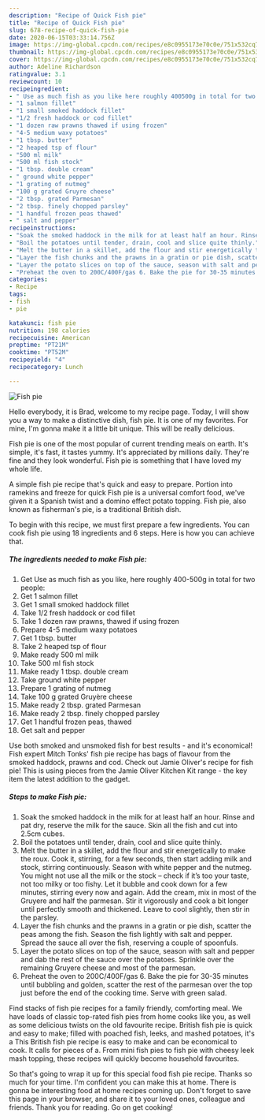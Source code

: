 ```yaml
---
description: "Recipe of Quick Fish pie"
title: "Recipe of Quick Fish pie"
slug: 678-recipe-of-quick-fish-pie
date: 2020-06-15T03:33:14.756Z
image: https://img-global.cpcdn.com/recipes/e8c0955173e70c0e/751x532cq70/fish-pie-recipe-main-photo.jpg
thumbnail: https://img-global.cpcdn.com/recipes/e8c0955173e70c0e/751x532cq70/fish-pie-recipe-main-photo.jpg
cover: https://img-global.cpcdn.com/recipes/e8c0955173e70c0e/751x532cq70/fish-pie-recipe-main-photo.jpg
author: Adeline Richardson
ratingvalue: 3.1
reviewcount: 10
recipeingredient:
- " Use as much fish as you like here roughly 400500g in total for two people"
- "1 salmon fillet"
- "1 small smoked haddock fillet"
- "1/2 fresh haddock or cod fillet"
- "1 dozen raw prawns thawed if using frozen"
- "4-5 medium waxy potatoes"
- "1 tbsp. butter"
- "2 heaped tsp of flour"
- "500 ml milk"
- "500 ml fish stock"
- "1 tbsp. double cream"
- " ground white pepper"
- "1 grating of nutmeg"
- "100 g grated Gruyre cheese"
- "2 tbsp. grated Parmesan"
- "2 tbsp. finely chopped parsley"
- "1 handful frozen peas thawed"
- " salt and pepper"
recipeinstructions:
- "Soak the smoked haddock in the milk for at least half an hour. Rinse and pat dry, reserve the milk for the sauce. Skin all the fish and cut into 2.5cm cubes."
- "Boil the potatoes until tender, drain, cool and slice quite thinly."
- "Melt the butter in a skillet, add the flour and stir energetically to make the roux. Cook it, stirring, for a few seconds, then start adding milk and stock, stirring continuously. Season with white pepper and the nutmeg. You might not use all the milk or the stock – check if it’s too your taste, not too milky or too fishy. Let it bubble and cook down for a few minutes, stirring every now and again. Add the cream, mix in most of the Gruyere and half the parmesan. Stir it vigorously and cook a bit longer until perfectly smooth and thickened. Leave to cool slightly, then stir in the parsley."
- "Layer the fish chunks and the prawns in a gratin or pie dish, scatter the peas among the fish. Season the fish lightly with salt and pepper. Spread the sauce all over the fish, reserving a couple of spoonfuls."
- "Layer the potato slices on top of the sauce, season with salt and pepper and dab the rest of the sauce over the potatoes. Sprinkle over the remaining Gruyere cheese and most of the parmesan."
- "Preheat the oven to 200C/400F/gas 6. Bake the pie for 30-35 minutes until bubbling and golden, scatter the rest of the parmesan over the top just before the end of the cooking time. Serve with green salad."
categories:
- Recipe
tags:
- fish
- pie

katakunci: fish pie 
nutrition: 198 calories
recipecuisine: American
preptime: "PT21M"
cooktime: "PT52M"
recipeyield: "4"
recipecategory: Lunch

---
```



![Fish pie](https://img-global.cpcdn.com/recipes/e8c0955173e70c0e/751x532cq70/fish-pie-recipe-main-photo.jpg)

Hello everybody, it is Brad, welcome to my recipe page. Today, I will show you a way to make a distinctive dish, fish pie. It is one of my favorites. For mine, I'm gonna make it a little bit unique. This will be really delicious.

Fish pie is one of the most popular of current trending meals on earth. It's simple, it's fast, it tastes yummy. It's appreciated by millions daily. They're fine and they look wonderful. Fish pie is something that I have loved my whole life.

A simple fish pie recipe that&#39;s quick and easy to prepare. Portion into ramekins and freeze for quick Fish pie is a universal comfort food, we&#39;ve given it a Spanish twist and a domino effect potato topping. Fish pie, also known as fisherman&#39;s pie, is a traditional British dish.


To begin with this recipe, we must first prepare a few ingredients. You can cook fish pie using 18 ingredients and 6 steps. Here is how you can achieve that.

<!--inarticleads1-->

##### The ingredients needed to make Fish pie:

1. Get  Use as much fish as you like, here roughly 400-500g in total for two people:
1. Get 1 salmon fillet
1. Get 1 small smoked haddock fillet
1. Take 1/2 fresh haddock or cod fillet
1. Take 1 dozen raw prawns, thawed if using frozen
1. Prepare 4-5 medium waxy potatoes
1. Get 1 tbsp. butter
1. Take 2 heaped tsp of flour
1. Make ready 500 ml milk
1. Take 500 ml fish stock
1. Make ready 1 tbsp. double cream
1. Take  ground white pepper
1. Prepare 1 grating of nutmeg
1. Take 100 g grated Gruyère cheese
1. Make ready 2 tbsp. grated Parmesan
1. Make ready 2 tbsp. finely chopped parsley
1. Get 1 handful frozen peas, thawed
1. Get  salt and pepper


Use both smoked and unsmoked fish for best results - and it&#39;s economical! Fish expert Mitch Tonks&#39; fish pie recipe has bags of flavour from the smoked haddock, prawns and cod. Check out Jamie Oliver&#39;s recipe for fish pie! This is using pieces from the Jamie Oliver Kitchen Kit range - the key item the latest addition to the gadget. 

<!--inarticleads2-->

##### Steps to make Fish pie:

1. Soak the smoked haddock in the milk for at least half an hour. Rinse and pat dry, reserve the milk for the sauce. Skin all the fish and cut into 2.5cm cubes.
1. Boil the potatoes until tender, drain, cool and slice quite thinly.
1. Melt the butter in a skillet, add the flour and stir energetically to make the roux. Cook it, stirring, for a few seconds, then start adding milk and stock, stirring continuously. Season with white pepper and the nutmeg. You might not use all the milk or the stock – check if it’s too your taste, not too milky or too fishy. Let it bubble and cook down for a few minutes, stirring every now and again. Add the cream, mix in most of the Gruyere and half the parmesan. Stir it vigorously and cook a bit longer until perfectly smooth and thickened. Leave to cool slightly, then stir in the parsley.
1. Layer the fish chunks and the prawns in a gratin or pie dish, scatter the peas among the fish. Season the fish lightly with salt and pepper. Spread the sauce all over the fish, reserving a couple of spoonfuls.
1. Layer the potato slices on top of the sauce, season with salt and pepper and dab the rest of the sauce over the potatoes. Sprinkle over the remaining Gruyere cheese and most of the parmesan.
1. Preheat the oven to 200C/400F/gas 6. Bake the pie for 30-35 minutes until bubbling and golden, scatter the rest of the parmesan over the top just before the end of the cooking time. Serve with green salad.


Find stacks of fish pie recipes for a family friendly, comforting meal. We have loads of classic top-rated fish pies from home cooks like you, as well as some delicious twists on the old favourite recipe. British fish pie is quick and easy to make; filled with poached fish, leeks, and mashed potatoes, it&#39;s a This British fish pie recipe is easy to make and can be economical to cook. It calls for pieces of a. From mini fish pies to fish pie with cheesy leek mash topping, these recipes will quickly become household favourites. 

So that's going to wrap it up for this special food fish pie recipe. Thanks so much for your time. I'm confident you can make this at home. There is gonna be interesting food at home recipes coming up. Don't forget to save this page in your browser, and share it to your loved ones, colleague and friends. Thank you for reading. Go on get cooking!
